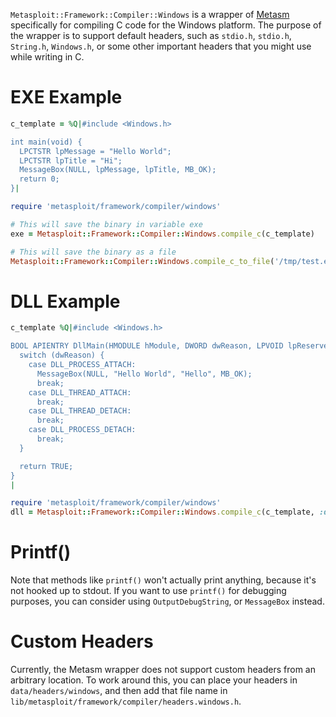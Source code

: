 ```Metasploit::Framework::Compiler::Windows``` is a wrapper of [Metasm](https://github.com/jjyg/metasm) specifically for compiling C code for the Windows platform. The purpose of the wrapper is to support default headers, such as `stdio.h`, `stdio.h`, `String.h`, `Windows.h`, or some other important headers that you might use while writing in C.

# EXE Example

```ruby
c_template = %Q|#include <Windows.h>

int main(void) {
  LPCTSTR lpMessage = "Hello World";
  LPCTSTR lpTitle = "Hi";
  MessageBox(NULL, lpMessage, lpTitle, MB_OK);
  return 0;
}|

require 'metasploit/framework/compiler/windows'

# This will save the binary in variable exe
exe = Metasploit::Framework::Compiler::Windows.compile_c(c_template)

# This will save the binary as a file
Metasploit::Framework::Compiler::Windows.compile_c_to_file('/tmp/test.exe', c_template)
```

# DLL Example

```ruby
c_template %Q|#include <Windows.h>

BOOL APIENTRY DllMain(HMODULE hModule, DWORD dwReason, LPVOID lpReserved) {
  switch (dwReason) {
    case DLL_PROCESS_ATTACH:
      MessageBox(NULL, "Hello World", "Hello", MB_OK);
      break;
    case DLL_THREAD_ATTACH:
      break;
    case DLL_THREAD_DETACH:
      break;
    case DLL_PROCESS_DETACH:
      break;
  }

  return TRUE;
}
|

require 'metasploit/framework/compiler/windows'
dll = Metasploit::Framework::Compiler::Windows.compile_c(c_template, :dll)
```

# Printf()

Note that methods like `printf()` won't actually print anything, because it's not hooked up to stdout. If you want to use `printf()` for debugging purposes, you can consider using `OutputDebugString`, or `MessageBox` instead.

# Custom Headers

Currently, the Metasm wrapper does not support custom headers from an arbitrary location. To work around this, you can place your headers in `data/headers/windows`, and then add that file name in `lib/metasploit/framework/compiler/headers.windows.h`.